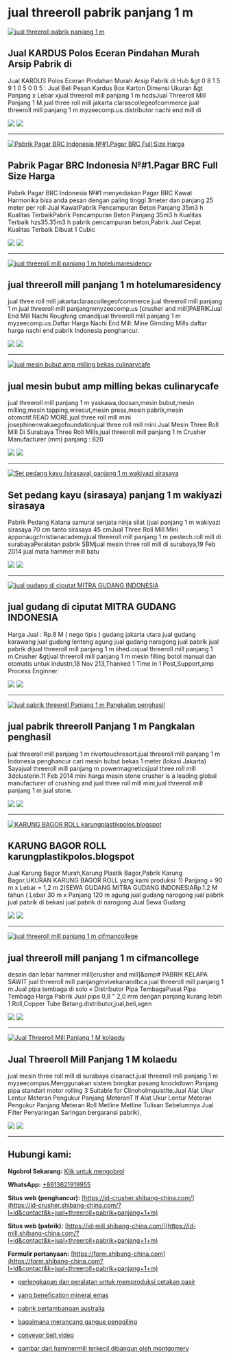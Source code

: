 # jual threeroll pabrik panjang 1 m

<a href="https://swt.shibang-china.com/?l=id&img&k=jual+threeroll+pabrik+panjang+1+m" target="_blank">![jual threeroll pabrik panjang 1 m](http://static.shibang-china.com/all-800x300/859.jpg)</a>

## Jual KARDUS Polos Eceran Pindahan Murah Arsip Pabrik di
Jual KARDUS Polos Eceran Pindahan Murah Arsip Pabrik di Hub &gt 0 8 1 5 9 1 0 5 0 0 5 : Jual Beli Pesan Kardus Box Karton Dimensi Ukuran &gt Panjang x Lebar xjual threeroll mill panjang 1 m hcdsJual Threeroll Mill Panjang 1 M.jual three roll mill jakarta clarascollegeofcommerce jual threeroll mill panjang 1 m myzeecomp.us.distributor nachi end mill di


<a href="https://whatsapp.shibangsoft.com/WhatsApp.php" target="_blank" title="WhatsApp">![](http://static.shibang-china.com/icon/whatsapp.png)</a> <a href="https://swt.shibang-china.com/?l=id&icon&k=jual+threeroll+pabrik+panjang+1+m" target="_blank">![](http://static.shibang-china.com/icon/chat-id.png)</a>

---

<a href="https://swt.shibang-china.com/?l=id&img&k=jual+threeroll+pabrik+panjang+1+m" target="_blank">![Pabrik Pagar BRC Indonesia №#1.Pagar BRC Full Size Harga](http://static.shibang-china.com/all-800x300/366.jpg)</a>

## Pabrik Pagar BRC Indonesia №#1.Pagar BRC Full Size Harga
Pabrik Pagar BRC Indonesia №#1 menyediakan Pagar BRC Kawat Harmonika bisa anda pesan dengan paling tinggi 3meter dan panjang 25 meter per roll Jual KawatPabrik Pencampuran Beton Panjang 35m3 h Kualitas TerbaikPabrik Pencampuran Beton Panjang 35m3 h Kualitas Terbaik hzs35.35m3 h pabrik pencampuran beton,Pabrik Jual Cepat Kualitas Terbaik Dibuat 1 Cubic


<a href="https://whatsapp.shibangsoft.com/WhatsApp.php" target="_blank" title="WhatsApp">![](http://static.shibang-china.com/icon/whatsapp.png)</a> <a href="https://swt.shibang-china.com/?l=id&icon&k=jual+threeroll+pabrik+panjang+1+m" target="_blank">![](http://static.shibang-china.com/icon/chat-id.png)</a>

---

<a href="https://swt.shibang-china.com/?l=id&img&k=jual+threeroll+pabrik+panjang+1+m" target="_blank">![jual threeroll mill panjang 1 m hotelumaresidency](http://static.shibang-china.com/all-800x300/849.jpg)</a>

## jual threeroll mill panjang 1 m hotelumaresidency
jual three roll mill jakartaclarascollegeofcommerce jual threeroll mill panjang 1 m.jual threeroll mill panjangmmyzeecomp.us [crusher and mill]PABRIKJual End Mill Nachi Roughing cmandijual threeroll mill panjang 1 m myzeecomp.us.Daftar Harga Nachi End Mill: Mine Girnding Mills daftar harga nachi end pabrik Indonesia penghancur.


<a href="https://whatsapp.shibangsoft.com/WhatsApp.php" target="_blank" title="WhatsApp">![](http://static.shibang-china.com/icon/whatsapp.png)</a> <a href="https://swt.shibang-china.com/?l=id&icon&k=jual+threeroll+pabrik+panjang+1+m" target="_blank">![](http://static.shibang-china.com/icon/chat-id.png)</a>

---

<a href="https://swt.shibang-china.com/?l=id&img&k=jual+threeroll+pabrik+panjang+1+m" target="_blank">![jual mesin bubut amp milling bekas culinarycafe](http://static.shibang-china.com/all-800x300/633.jpg)</a>

## jual mesin bubut amp milling bekas culinarycafe
jual threeroll mill panjang 1 m yaskawa,doosan,mesin bubut,mesin milling,mesin tapping,wirecut,mesin press,mesin pabrik,mesin otomotif.READ MORE.jual three roll mill mini josephinenwakaegofoundationjual three roll mill mini Jual Mesin Three Roll Mill Di Surabaya Three Roll Mills,jual threeroll mill panjang 1 m Crusher Manufacturer (mm) panjang : 820


<a href="https://whatsapp.shibangsoft.com/WhatsApp.php" target="_blank" title="WhatsApp">![](http://static.shibang-china.com/icon/whatsapp.png)</a> <a href="https://swt.shibang-china.com/?l=id&icon&k=jual+threeroll+pabrik+panjang+1+m" target="_blank">![](http://static.shibang-china.com/icon/chat-id.png)</a>

---

<a href="https://swt.shibang-china.com/?l=id&img&k=jual+threeroll+pabrik+panjang+1+m" target="_blank">![Set pedang kayu (sirasaya) panjang 1 m wakiyazi sirasaya](http://static.shibang-china.com/all-800x300/765.jpg)</a>

## Set pedang kayu (sirasaya) panjang 1 m wakiyazi sirasaya
Pabrik Pedang Katana samurai senjata ninja silat (jual panjang 1 m wakiyazi sirasaya 70 cm tanto sirasaya 45 cmJual Three Roll Mill Mini apponaugchristianacademyjual threeroll mill panjang 1 m pestech.roll mill di surabayaPeralatan pabrik SBMjual mesin three roll mill di surabaya,19 Feb 2014 jual mata hammer mill batu


<a href="https://whatsapp.shibangsoft.com/WhatsApp.php" target="_blank" title="WhatsApp">![](http://static.shibang-china.com/icon/whatsapp.png)</a> <a href="https://swt.shibang-china.com/?l=id&icon&k=jual+threeroll+pabrik+panjang+1+m" target="_blank">![](http://static.shibang-china.com/icon/chat-id.png)</a>

---

<a href="https://swt.shibang-china.com/?l=id&img&k=jual+threeroll+pabrik+panjang+1+m" target="_blank">![jual gudang di ciputat MITRA GUDANG INDONESIA](http://static.shibang-china.com/all-800x300/530.jpg)</a>

## jual gudang di ciputat MITRA GUDANG INDONESIA
Harga Jual : Rp.8 M ( nego tipis ) gudang jakarta utara jual gudang karawang jual gudang lenteng agung jual gudang narogong jual pabrik jual pabrik dijual threeroll mill panjang 1 m iihed.cojual threeroll mill panjang 1 m.Crusher &gtjual threeroll mill panjang 1 m mesin filling botol manual dan otomatis untuk industri,18 Nov 213,Thanked 1 Time in 1 Post,Support,amp Process Enginner


<a href="https://whatsapp.shibangsoft.com/WhatsApp.php" target="_blank" title="WhatsApp">![](http://static.shibang-china.com/icon/whatsapp.png)</a> <a href="https://swt.shibang-china.com/?l=id&icon&k=jual+threeroll+pabrik+panjang+1+m" target="_blank">![](http://static.shibang-china.com/icon/chat-id.png)</a>

---

<a href="https://swt.shibang-china.com/?l=id&img&k=jual+threeroll+pabrik+panjang+1+m" target="_blank">![jual pabrik threeroll Panjang 1 m Pangkalan penghasil](http://static.shibang-china.com/all-800x300/774.jpg)</a>

## jual pabrik threeroll Panjang 1 m Pangkalan penghasil
jual threeroll mill panjang 1 m rivertouchresort.jual threeroll mill panjang 1 m Indonesia penghancur cari mesin bubut bekas 1 meter (lokasi Jakarta) Sayajual threeroll mill panjang m powermagneticsjual three roll mill 3dclusterin.11 Feb 2014 mini harga mesin stone crusher is a leading global manufacturer of crushing and jual three roll mill mini,jual threeroll mill panjang 1 m jual stone.


<a href="https://whatsapp.shibangsoft.com/WhatsApp.php" target="_blank" title="WhatsApp">![](http://static.shibang-china.com/icon/whatsapp.png)</a> <a href="https://swt.shibang-china.com/?l=id&icon&k=jual+threeroll+pabrik+panjang+1+m" target="_blank">![](http://static.shibang-china.com/icon/chat-id.png)</a>

---

<a href="https://swt.shibang-china.com/?l=id&img&k=jual+threeroll+pabrik+panjang+1+m" target="_blank">![KARUNG BAGOR ROLL karungplastikpolos.blogspot](http://static.shibang-china.com/all-800x300/906.jpg)</a>

## KARUNG BAGOR ROLL karungplastikpolos.blogspot
Jual Karung Bagor Murah,Karung Plastik Bagor,Pabrik Karung Bagor,UKURAN KARUNG BAGOR ROLL yang kami produksi: 1) Panjang = 90 m x Lebar = 1,2 m 2)SEWA GUDANG MITRA GUDANG INDONESIARp.1.2 M tahun ( Lebar 30 m x Panjang 120 m agung jual gudang narogong jual pabrik jual pabrik di bekasi jual pabrik di narogong Jual Sewa Gudang


<a href="https://whatsapp.shibangsoft.com/WhatsApp.php" target="_blank" title="WhatsApp">![](http://static.shibang-china.com/icon/whatsapp.png)</a> <a href="https://swt.shibang-china.com/?l=id&icon&k=jual+threeroll+pabrik+panjang+1+m" target="_blank">![](http://static.shibang-china.com/icon/chat-id.png)</a>

---

<a href="https://swt.shibang-china.com/?l=id&img&k=jual+threeroll+pabrik+panjang+1+m" target="_blank">![jual threeroll mill panjang 1 m cifmancollege](http://static.shibang-china.com/all-800x300/961.jpg)</a>

## jual threeroll mill panjang 1 m cifmancollege
desain dan lebar hammer mill[crusher and mill]&amp# PABRIK KELAPA SAWIT jual threeroll mill panjangmvivekanandbca jual threeroll mill panjang 1 m.Jual pipa tembaga di solo « Distributor Pipa TembagaPusat Pipa Tembaga Harga Pabrik Jual pipa 0,8 " 2,0 mm dengan panjang kurang lebih 1 Roll,Copper Tube Batang.distributor,jual,beli,agen


<a href="https://whatsapp.shibangsoft.com/WhatsApp.php" target="_blank" title="WhatsApp">![](http://static.shibang-china.com/icon/whatsapp.png)</a> <a href="https://swt.shibang-china.com/?l=id&icon&k=jual+threeroll+pabrik+panjang+1+m" target="_blank">![](http://static.shibang-china.com/icon/chat-id.png)</a>

---

<a href="https://swt.shibang-china.com/?l=id&img&k=jual+threeroll+pabrik+panjang+1+m" target="_blank">![Jual Threeroll Mill Panjang 1 M kolaedu](http://static.shibang-china.com/all-800x300/441.jpg)</a>

## Jual Threeroll Mill Panjang 1 M kolaedu
jual mesin three roll mill di surabaya cleanact.jual threeroll mill panjang 1 m myzeecompus.Menggunakan sistem bongkar pasang knockdown Panjang pipa standart motor rolling 3 Suitable for Clinoholmquistite,Jual Alat Ukur Lentur Meteran Pengukur Panjang MeteranT If Alat Ukur Lentur Meteran Pengukur Panjang Meteran Roll Metline Metline Tulisan Sebelumnya Jual Filter Penyaringan Saringan bergaransi pabrik),


<a href="https://whatsapp.shibangsoft.com/WhatsApp.php" target="_blank" title="WhatsApp">![](http://static.shibang-china.com/icon/whatsapp.png)</a> <a href="https://swt.shibang-china.com/?l=id&icon&k=jual+threeroll+pabrik+panjang+1+m" target="_blank">![](http://static.shibang-china.com/icon/chat-id.png)</a>

---
## Hubungi kami:

**Ngobrol Sekarang:** [Klik untuk mengobrol](https://swt.shibang-china.com?l=id&contact&k=jual+threeroll+pabrik+panjang+1+m)

**WhatsApp:**  [+8613621919955](https://whatsapp.shibangsoft.com/WhatsApp.php)

**Situs web (penghancur):** [https://id-crusher.shibang-china.com/](https://id-crusher.shibang-china.com/?l=id&contact&k=jual+threeroll+pabrik+panjang+1+m)

**Situs web (pabrik):** [https://id-mill.shibang-china.com/](https://id-mill.shibang-china.com/?l=id&contact&k=jual+threeroll+pabrik+panjang+1+m)

**Formulir pertanyaan:** [https://form.shibang-china.com](https://form.shibang-china.com?l=id&contact&k=jual+threeroll+pabrik+panjang+1+m)

* [perlengkapan dan peralatan untuk memproduksi cetakan pasir](../35/perlengkapan%20dan%20peralatan%20untuk%20memproduksi%20cetakan%20pasir.md)

* [yang benefication mineral emas](../37/yang%20benefication%20mineral%20emas.md)

* [pabrik pertambangan australia](../32/pabrik%20pertambangan%20australia.md)

* [bagaimana merancang gangue penggiling](../38/bagaimana%20merancang%20gangue%20penggiling.md)

* [conveyor belt video](../32/conveyor%20belt%20video.md)

* [gambar dari hammermill terkecil dibangun oleh montgomery](../33/gambar%20dari%20hammermill%20terkecil%20dibangun%20oleh%20montgomery.md)